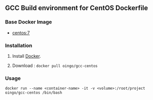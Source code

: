 ## GCC Build environment for CentOS Dockerfile


### Base Docker Image

* [centos:7](https://hub.docker.com/_/centos/)


### Installation

1. Install [Docker](https://www.docker.com/).

2. Download : `docker pull oingo/gcc-centos`


### Usage

    docker run --name <container-name> -it -v <volume>:/root/project oingo/gcc-centos /bin/bash
